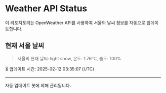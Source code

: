 
# Weather API Status

이 리포지토리는 OpenWeather API를 사용하여 서울의 날씨 정보를 자동으로 업데이트합니다.

## 현재 서울 날씨
> 서울의 현재 날씨: light snow, 온도: 1.76°C, 습도: 100%

⏳ 업데이트 시간: 2025-02-12 03:35:07 (UTC)

---
자동 업데이트 봇에 의해 관리됩니다.
